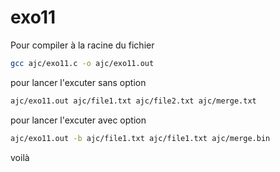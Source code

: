 # exo11


Pour compiler à la racine du fichier

```bash
gcc ajc/exo11.c -o ajc/exo11.out
```

pour lancer l'excuter sans option

```bash
ajc/exo11.out ajc/file1.txt ajc/file2.txt ajc/merge.txt
```

pour lancer l'excuter avec option

```bash
ajc/exo11.out -b ajc/file1.txt ajc/file1.txt ajc/merge.bin
```

voilà
